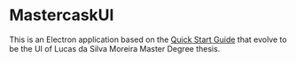 # MastercaskUI


This is an Electron application based on the [Quick Start Guide](https://electronjs.org/docs/tutorial/quick-start) that evolve to be the UI of Lucas da Silva Moreira Master Degree thesis.